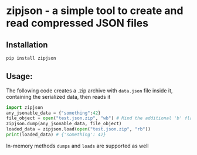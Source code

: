 # zipjson - a simple tool to create and read compressed JSON files

## Installation
```bash
pip install zipjson
```

## Usage:
The following code creates a .zip archive with `data.json` file inside it, containing the serialized data, then reads it
```python
import zipjson
any_jsonable_data = {"something":42}
file_object = open("test.json.zip", "wb") # Mind the additional 'b' flag
zipjson.dump(any_jsonable_data, file_object)
loaded_data = zipjson.load(open("test.json.zip", "rb"))
print(loaded_data) # {'something': 42}
```

In-memory methods `dumps` and `loads` are supported as well
